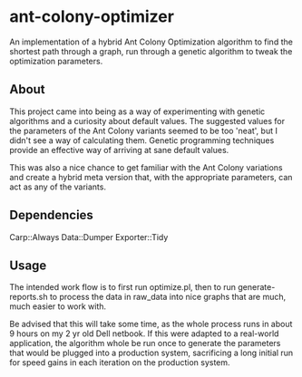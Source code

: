 ant-colony-optimizer
====================

An implementation of a hybrid Ant Colony Optimization algorithm to find the
shortest path through a graph, run through a genetic algorithm to tweak the
optimization parameters.

About
-----

This project came into being as a way of experimenting with genetic algorithms
and a curiosity about default values. The suggested values for the parameters of
the Ant Colony variants seemed to be too 'neat', but I didn't see a way of
calculating them. Genetic programming techniques provide an effective way of
arriving at sane default values.

This was also a nice chance to get familiar with the Ant Colony variations and
create a hybrid meta version that, with the appropriate parameters, can act as
any of the variants.

Dependencies
------------
Carp::Always
Data::Dumper
Exporter::Tidy

Usage
-----

The intended work flow is to first run optimize.pl, then to run
generate-reports.sh to process the data in raw_data into nice graphs that are
much, much easier to work with.

Be advised that this will take some time, as the whole process runs in about 9
hours on my 2 yr old Dell netbook. If this were adapted to a real-world
application, the algorithm whole be run once to generate the parameters that
would be plugged into a production system, sacrificing a long initial run for
speed gains in each iteration on the production system.
